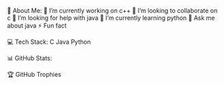 

💫 About Me:
🔭 I’m currently working on c++
👯 I’m looking to collaborate on c
🤝 I’m looking for help with java
🌱 I’m currently learning python
💬 Ask me about java
⚡ Fun fact

💻 Tech Stack:
C Java Python

📊 GitHub Stats:






🏆 GitHub Trophies

